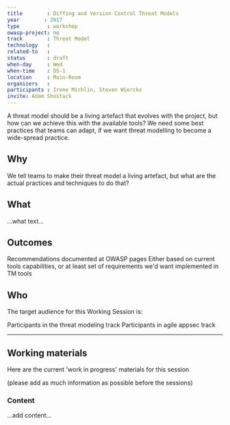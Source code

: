 ```yaml
---
title        : Diffing and Version Control Threat Models
year		: 2017
type         : workshop
owasp-project: no
track        : Threat Model
technology   :
related-to   :
status       : draft
when-day     : Wed
when-time    : DS-1
location     : Main-Room
organizers   :
participants : Irene Michlin, Steven Wierckx
invite: Adam Shostack
---
```


A threat model should be a living artefact that evolves with the project, but how can we achieve this with the available tools?
We need some best practices that teams can adapt, if we want threat modelling to become a wide-spread practice.

## Why

We tell teams to make their threat model a living artefact, but what are the actual practices and techniques to do that?

## What

...what text...

## Outcomes

Recommendations documented at OWASP pages
Either based on current tools capabilities, or at least set of requirements we'd want implemented in TM tools

## Who

The target audience for this Working Session is:

Participants in the threat modeling track
Participants in agile appsec track

--- 

## Working materials

Here are the current 'work in progress' materials for this session 

(please add as much information as possible before the sessions)

### Content

...add content...
